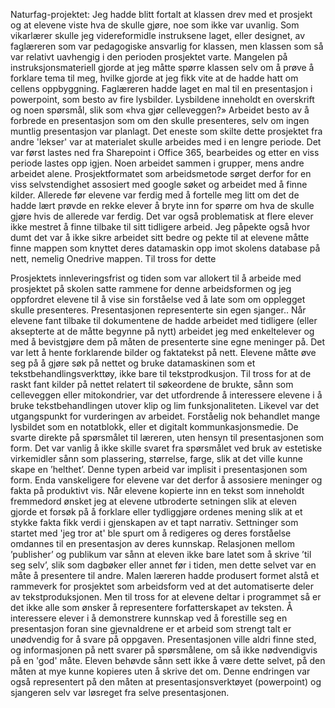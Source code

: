 Naturfag-projektet:
Jeg hadde blitt fortalt at klassen drev med et prosjekt og at elevene viste hva de skulle gjøre, noe som ikke var uvanlig. Som vikarlærer skulle jeg videreformidle instruksene laget, eller designet, av faglæreren som var pedagogiske ansvarlig for klassen, men klassen som så var relativt uavhengig i den perioden prosjektet varte. Mangelen på instruksjonsmateriell gjorde at jeg måtte spørre klassen selv om å prøve å forklare tema til meg, hvilke gjorde at jeg fikk vite at de hadde hatt om cellens oppbyggning. Faglæreren hadde laget en mal til en presentasjon i powerpoint, som besto av fire lysbilder. Lysbildene inneholdt en overskrift og noen spørsmål, slik som «hva gjør celleveggen?» Arbeidet besto av å forbrede en presentasjon som om den skulle presenteres, selv om ingen muntlig presentasjon var planlagt. Det eneste som skilte dette prosjektet fra andre 'lekser' var at materialet skulle arbeides med i en lengre periode. Det var først lastes ned fra Sharepoint i Office 365, bearbeides og etter en viss periode lastes opp igjen. Noen arbeidet sammen i grupper, mens andre arbeidet alene. Prosjektformatet som arbeidsmetode sørget derfor for en viss selvstendighet assosiert med google søket og arbeidet med å finne kilder.
Allerede før elevene var ferdig med å fortelle meg litt om det de hadde lært prøvde en rekke elever å bryte inn for spørre om hva de skulle gjøre hvis de allerede var ferdig. Det var også problematisk at flere elever ikke mestret å finne tilbake til sitt tidligere arbeid. Jeg påpekte også hvor dumt det var å ikke sikre arbeidet sitt bedre og pekte til at elevene måtte finne mappen som knyttet deres datamaskin opp imot skolens database på nett, nemelig Onedrive mappen.  Til tross for dette

Prosjektets innleveringsfrist og tiden som var allokert til å arbeide med prosjektet på skolen satte rammene for denne arbeidsformen og jeg oppfordret elevene til å vise sin forståelse ved å late som om opplegget skulle presenteres. Presentasjonen representerte sin egen sjanger..
Når elevene fant tilbake til dokumentene de hadde arbeidet med tidligere (eller aksepterte at de måtte begynne på nytt) arbeidet jeg med enkeltelever og med å bevistgjøre dem på måten de presenterte sine egne meninger på. Det var lett å hente forklarende bilder og faktatekst på nett. Elevene måtte øve seg på å gjøre søk på nettet og bruke datamaskinen som et tekstbehandlingsverkttøy, ikke bare til tekstprodkusjon. Til tross for at de raskt fant kilder på nettet relatert til søkeordene de brukte, sånn som celleveggen eller mitokondrier, var det utfordrende å interessere elevene i å bruke tekstbehandlingen utover klip og lim funksjonaliteten. Likevel var det utgangspunkt for vurderingen av arbeidet.
Forståelig nok behandlet mange lysbildet som en notatblokk, eller et digitalt kommunkasjonsmedie. De svarte direkte på spørsmålet til læreren, uten hensyn til presentasjonen som form. Det var vanlig å ikke skille svaret fra spørsmålet ved bruk av estetiske virkemidler sånn som plassering, størrelse, farge, slik at det ville kunne skape en ’helthet’. Denne typen arbeid var implisit i presentasjonen som form. Enda vanskeligere for elevene var det derfor å assosiere meninger og fakta på produktivt vis. Når elevene kopierte inn en tekst som inneholdt fremmedord ønsket jeg at elevene utbroderte setningen slik at eleven gjorde et forsøk på å forklare eller tydliggjøre ordenes mening slik at et stykke fakta fikk verdi i gjenskapen av et tapt narrativ. Settninger som startet med 'jeg tror at' ble spurt om å redigeres og deres forståelse omdannes til en presentasjon av deres kunnskap.
Relasjonen mellom ’publisher’ og publikum var sånn at eleven ikke bare latet som å skrive ’til seg selv’, slik som dagbøker eller annet før i tiden, men dette selvet var en måte å presentere til andre. Malen læreren hadde produsert formet alstå et rammeverk for prosjektet som arbeidsform ved at det automatiserte deler av tekstproduksjonen. Men til tross for at elevene deltar i programmet så er det ikke alle som ønsker å representere forfatterskapet av teksten. Å interessere elever i å demonstrere kunnskap ved å forestille seg en presentasjon foran sine gjevnaldrene er et arbeid som strengt talt er unødvendig for å svare på oppgaven. Presentasjonen ville aldri finne sted, og informasjonen på nett svarer på spørsmålene, om så ikke nødvendigvis på en 'god' måte.
Eleven behøvde sånn sett ikke å være dette selvet, på den måten at mye kunne kopieres uten å skrive det om. Denne endringen var også representert på den måten at presentasjonsverktøyet (powerpoint) og sjangeren selv var løsreget fra selve presentasjonen. 
